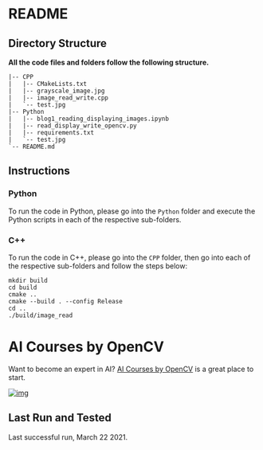 # README



## Directory Structure

**All the code files and folders follow the following structure.**

```
|-- CPP
|   |-- CMakeLists.txt
|   |-- grayscale_image.jpg
|   |-- image_read_write.cpp
|   `-- test.jpg
|-- Python
|   |-- blog1_reading_displaying_images.ipynb
|   |-- read_display_write_opencv.py
|   |-- requirements.txt
|   `-- test.jpg
`-- README.md
```



## Instructions

### Python

To run the code in Python, please go into the `Python` folder and execute the Python scripts in each of the respective sub-folders.

### C++

To run the code in C++, please go into the `CPP` folder, then go into each of the respective sub-folders and follow the steps below:

```
mkdir build
cd build
cmake ..
cmake --build . --config Release
cd ..
./build/image_read
```



# AI Courses by OpenCV

Want to become an expert in AI? [AI Courses by OpenCV](https://opencv.org/courses/) is a great place to start.

[![img](https://camo.githubusercontent.com/18c5719ef10afe9607af3e87e990068c942ae4cba8bd4d72d21950d6213ea97e/68747470733a2f2f7777772e6c6561726e6f70656e63762e636f6d2f77702d636f6e74656e742f75706c6f6164732f323032302f30342f41492d436f75727365732d42792d4f70656e43562d4769746875622e706e67)](https://opencv.org/courses/)

## Last Run and Tested

Last successful run, March 22 2021.

